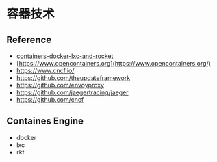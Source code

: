 # 容器技术

## Reference

* [containers-docker-lxc-and-rocket](https://sreeninet.wordpress.com/2015/02/02/containers-docker-lxc-and-rocket/)
* [https://www.opencontainers.org](https://www.opencontainers.org/)
* https://www.cncf.io/
* https://github.com/theupdateframework
* https://github.com/envoyproxy
* https://github.com/jaegertracing/jaeger
* https://github.com/cncf

## Containes Engine

* docker
* lxc
* rkt
